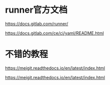 # runner官方文档

https://docs.gitlab.com/runner/

https://docs.gitlab.com/ce/ci/yaml/README.html

# 不错的教程

https://meigit.readthedocs.io/en/latest/index.html

https://meigit.readthedocs.io/en/latest/index.html
